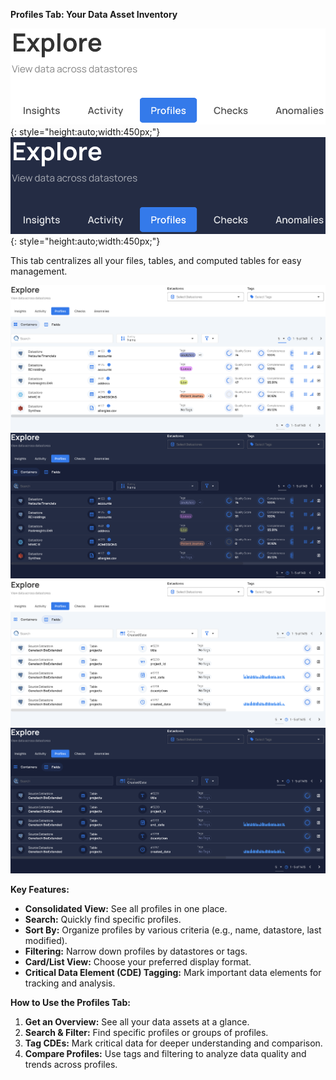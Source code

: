 **Profiles Tab: Your Data Asset Inventory**

![Screenshot](../assets/explore/profiles/profiles-tab-light.png#only-light){: style="height:auto;width:450px;"}
![Screenshot](../assets/explore/profiles/profiles-tab-dark.png#only-dark){: style="height:auto;width:450px;"}


This tab centralizes all your files, tables, and computed tables for easy management. 

![Screenshot](../assets/explore/profiles/profiles-containers-light.png#only-light)
![Screenshot](../assets/explore/profiles/profiles-containers-dark.png#only-dark)
![Screenshot](../assets/explore/profiles/profiles-fields-light.png#only-light)
![Screenshot](../assets/explore/profiles/profiles-fields-dark.png#only-dark)

**Key Features:**

* **Consolidated View:** See all profiles in one place.
* **Search:** Quickly find specific profiles.
* **Sort By:** Organize profiles by various criteria (e.g., name, datastore, last modified).
* **Filtering:** Narrow down profiles by datastores or tags.
* **Card/List View:** Choose your preferred display format.
* **Critical Data Element (CDE) Tagging:** Mark important data elements for tracking and analysis.

**How to Use the Profiles Tab:**

1. **Get an Overview:** See all your data assets at a glance.
2. **Search & Filter:** Find specific profiles or groups of profiles.
3. **Tag CDEs:**  Mark critical data for deeper understanding and comparison.  
4. **Compare Profiles:** Use tags and filtering to analyze data quality and trends across profiles.